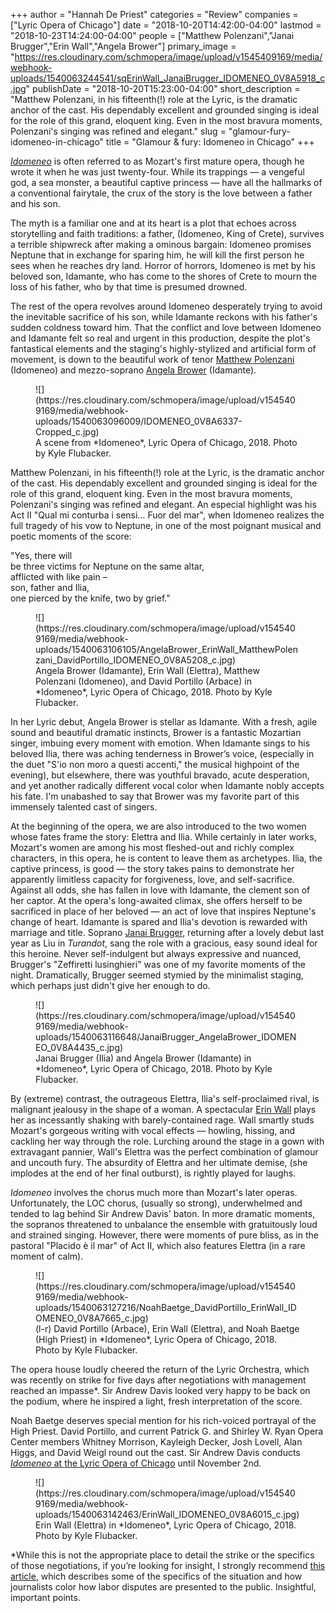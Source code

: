 +++
author = "Hannah De Priest"
categories = "Review"
companies = ["Lyric Opera of Chicago"]
date = "2018-10-20T14:42:00-04:00"
lastmod = "2018-10-23T14:24:00-04:00"
people = ["Matthew Polenzani","Janai Brugger","Erin Wall","Angela Brower"]
primary_image = "https://res.cloudinary.com/schmopera/image/upload/v1545409169/media/webhook-uploads/1540063244541/sqErinWall_JanaiBrugger_IDOMENEO_0V8A5918_c.jpg"
publishDate = "2018-10-20T15:23:00-04:00"
short_description = "Matthew Polenzani, in his fifteenth(!) role at the Lyric, is the dramatic anchor of the cast. His dependably excellent and grounded singing is ideal for the role of this grand, eloquent king. Even in the most bravura moments, Polenzani&#039;s singing was refined and elegant."
slug = "glamour-fury-idomeneo-in-chicago"
title = "Glamour &amp; fury: Idomeneo in Chicago"
+++

[*Idomeneo*](https://www.lyricopera.org/idomeneo?gclid=CjwKCAjwpKveBRAwEiwAo4Pqm656DoDhYc1kknLj3a-GcYjgCu9T8ehsgtK46tGb2TVIAjtziJLQ9hoCEEEQAvD_BwE) is often referred to as Mozart's first mature opera, though he wrote it when he was just twenty-four. While its trappings — a vengeful god, a sea monster, a beautiful captive princess — have all the hallmarks of a conventional fairytale, the crux of the story is the love between a father and his son. 

The myth is a familiar one and at its heart is a plot that echoes across storytelling and faith traditions: a father, (Idomeneo, King of Crete), survives a terrible shipwreck after making a ominous bargain: Idomeneo promises Neptune that in exchange for sparing him, he will kill the first person he sees when he reaches dry land. Horror of horrors, Idomeneo is met by his beloved son, Idamante, who has come to the shores of Crete to mourn the loss of his father, who by that time is presumed drowned. 

The rest of the opera revolves around Idomeneo desperately trying to avoid the inevitable sacrifice of his son, while Idamante reckons with his father's sudden coldness toward him. That the conflict and love between Idomeneo and Idamante felt so real and urgent in this production, despite the plot's fantastical elements and the staging's highly-stylized and artificial form of movement, is down to the beautiful work of tenor [Matthew Polenzani](/talking-with-singers-matthew-polenzani/) (Idomeneo) and mezzo-soprano [Angela Brower](/scene/people/angela-brower/) (Idamante).

<figure data-type="image">
![](https://res.cloudinary.com/schmopera/image/upload/v1545409169/media/webhook-uploads/1540063096009/IDOMENEO_0V8A6337-Cropped_c.jpg)
<figcaption>A scene from *Idomeneo*, Lyric Opera of Chicago, 2018. Photo by Kyle Flubacker.</figcaption>
</figure>

Matthew Polenzani, in his fifteenth(!) role at the Lyric, is the dramatic anchor of the cast. His dependably excellent and grounded singing is ideal for the role of this grand, eloquent king. Even in the most bravura moments, Polenzani's singing was refined and elegant. An especial highlight was his Act II "Qual mi conturba i sensi… Fuor del mar", when Idomeneo realizes the full tragedy of his vow to Neptune, in one of the most poignant musical and poetic moments of the score: 

"Yes, there will<br>
be three victims for Neptune on the same altar,<br>
afflicted with like pain –<br>
son, father and Ilia,<br>
one pierced by the knife, two by grief."<br>

<figure data-type="image">
![](https://res.cloudinary.com/schmopera/image/upload/v1545409169/media/webhook-uploads/1540063106105/AngelaBrower_ErinWall_MatthewPolenzani_DavidPortillo_IDOMENEO_0V8A5208_c.jpg)
<figcaption>Angela Brower (Idamante), Erin Wall (Elettra), Matthew Polenzani (Idomeneo), and David Portillo (Arbace) in *Idomeneo*, Lyric Opera of Chicago, 2018. Photo by Kyle Flubacker.</figcaption>
</figure>

In her Lyric debut, Angela Brower is stellar as Idamante. With a fresh, agile sound and beautiful dramatic instincts, Brower is a fantastic Mozartian singer, imbuing every moment with emotion. When Idamante sings to his beloved Ilia, there was aching tenderness in Brower’s voice, (especially in the duet "S'io non moro a questi accenti," the musical highpoint of the evening), but elsewhere, there was youthful bravado, acute desperation, and yet another radically different vocal color when Idamante nobly accepts his fate. I'm unabashed to say that Brower was my favorite part of this immensely talented cast of singers.

At the beginning of the opera, we are also introduced to the two women whose fates frame the story: Elettra and Ilia. While certainly in later works, Mozart's women are among his most fleshed-out and richly complex characters, in this opera, he is content to leave them as archetypes. Ilia, the captive princess, is good — the story takes pains to demonstrate her apparently limitless capacity for forgiveness, love, and self-sacrifice. Against all odds, she has fallen in love with Idamante, the clement son of her captor. At the opera's long-awaited climax, she offers herself to be sacrificed in place of her beloved — an act of love that inspires Neptune's change of heart. Idamante is spared and Ilia's devotion is rewarded with marriage and title. Soprano [Janai Brugger](/scene/people/janai-brugger/), returning after a lovely debut last year as Lìu in *Turandot*, sang the role with a gracious, easy sound ideal for this heroine. Never self-indulgent but always expressive and nuanced, Brugger's "Zeffiretti lusinghieri" was one of my favorite moments of the night. Dramatically, Brugger seemed stymied by the minimalist staging, which perhaps just didn't give her enough to do.

<figure data-type="image">
![](https://res.cloudinary.com/schmopera/image/upload/v1545409169/media/webhook-uploads/1540063116648/JanaiBrugger_AngelaBrower_IDOMENEO_0V8A4435_c.jpg)
<figcaption>Janai Brugger (Ilia) and Angela Brower (Idamante) in *Idomeneo*, Lyric Opera of Chicago, 2018. Photo by Kyle Flubacker.</figcaption>
</figure>

By (extreme) contrast, the outrageous Elettra, Ilia's self-proclaimed rival, is malignant jealousy in the shape of a woman. A spectacular [Erin Wall](/scene/people/erin-wall/) plays her as incessantly shaking with barely-contained rage. Wall smartly studs Mozart's gorgeous writing with vocal effects — howling, hissing, and cackling her way through the role. Lurching around the stage in a gown with extravagant pannier, Wall's Elettra was the perfect combination of glamour and uncouth fury. The absurdity of Elettra and her ultimate demise, (she implodes at the end of her final outburst), is rightly played for laughs. 

*Idomeneo* involves the chorus much more than Mozart's later operas. Unfortunately, the LOC chorus, (usually so strong), underwhelmed and tended to lag behind Sir Andrew Davis' baton. In more dramatic moments, the sopranos threatened to unbalance the ensemble with gratuitously loud and strained singing. However, there were moments of pure bliss, as in the pastoral "Placido è il mar" of Act II, which also features Elettra (in a rare moment of calm).

<figure data-type="image">
![](https://res.cloudinary.com/schmopera/image/upload/v1545409169/media/webhook-uploads/1540063127216/NoahBaetge_DavidPortillo_ErinWall_IDOMENEO_0V8A7665_c.jpg)
<figcaption>(l-r) David Portillo (Arbace), Erin Wall (Elettra), and Noah Baetge (High Priest) in *Idomeneo*, Lyric Opera of Chicago, 2018. Photo by Kyle Flubacker.</figcaption>
</figure>

The opera house loudly cheered the return of the Lyric Orchestra, which was recently on strike for five days after negotiations with management reached an impasse\*. Sir Andrew Davis looked very happy to be back on the podium, where he inspired a light, fresh interpretation of the score.

Noah Baetge deserves special mention for his rich-voiced portrayal of the High Priest. David Portillo, and current Patrick G. and Shirley W. Ryan Opera Center members Whitney Morrison, Kayleigh Decker, Josh Lovell, Alan Higgs, and David Weigl round out the cast. Sir Andrew Davis conducts [*Idomeneo* at the Lyric Opera of Chicago](https://www.lyricopera.org/idomeneo?gclid=CjwKCAjwpKveBRAwEiwAo4Pqm656DoDhYc1kknLj3a-GcYjgCu9T8ehsgtK46tGb2TVIAjtziJLQ9hoCEEEQAvD_BwE) until November 2nd.

<figure data-type="image">
![](https://res.cloudinary.com/schmopera/image/upload/v1545409169/media/webhook-uploads/1540063142463/ErinWall_IDOMENEO_0V8A6015_c.jpg)
<figcaption>Erin Wall (Elettra) in *Idomeneo*, Lyric Opera of Chicago, 2018. Photo by Kyle Flubacker.</figcaption>
</figure>

\*While this is not the appropriate place to detail the strike or the specifics of those negotiations, if you’re looking for insight, I strongly recommend [this article](http://www.consideredsources.com/lyric-opera-strike/?fbclid=IwAR0RGJ9GV0cv2JHNDabGLY-EOJaP6v_ivVX5kVqGUwnOYbQNDG23HpEgY6A), which describes some of the specifics of the  situation and how journalists color how labor disputes are presented to the public. Insightful, important points.
